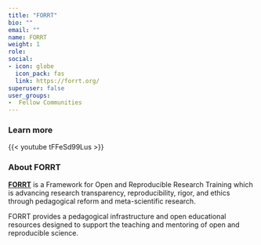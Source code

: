 ```yaml
---
title: "FORRT"
bio: ""
email: ""
name: FORRT
weight: 1
role: 
social:
- icon: globe
  icon_pack: fas
  link: https://forrt.org/
superuser: false
user_groups:
-  Fellow Communities
---
```


### Learn more

{{< youtube tFFeSd99Lus >}} 

### About FORRT

**[FORRT](https://forrt.org/)** is a Framework for Open and Reproducible Research Training which is advancing research transparency, reproducibility, rigor, and ethics through pedagogical reform and meta-scientific research.

FORRT provides a pedagogical infrastructure and open educational resources designed to support the teaching and mentoring of open and reproducible science.


